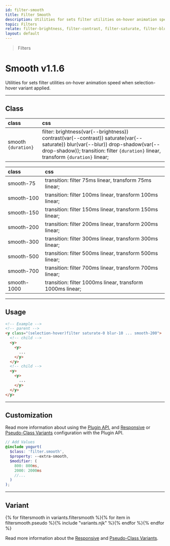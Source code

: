 ```yaml
---
id: filter-smooth
title: Filter Smooth
description: Utilities for sets filter utilities on-hover animation speed when selection-hover variant applied.
topic: Filters
relate: filter-brightness, filter-contrast, filter-saturate, filter-blur
layout: default
---
```


> Filters

# Smooth <span class="ml-1 px-2 py-1 text-sm text-gray-600 (dark)text-charcoal-100 bg-gray-300 (dark)bg-gray-600">v1.1.6</span>

Utilities for sets filter utilities on-hover animation speed when selection-hover variant applied.

---

## Class

| <span class="px-3 py-1 text-white (dark)text-charcoal-100 bg-charcoal-100 (dark)bg-gray-600 rounded-full">class</span> | <span class="px-3 py-1 text-white (dark)text-charcoal-100 bg-charcoal-100 (dark)bg-gray-600 rounded-full">css</span> |
|:--|:--|
| smooth `{duration}` | filter: brightness(var(--brightness)) contrast(var(--contrast)) saturate(var(--saturate)) blur(var(--blur)) drop-shadow(var(--drop-shadow)); transition: filter `{duration}` linear, transform `{duration}` linear; |

| <span class="px-3 py-1 text-white (dark)text-charcoal-100 bg-charcoal-100 (dark)bg-gray-600 rounded-full">class</span> | <span class="px-3 py-1 text-white (dark)text-charcoal-100 bg-charcoal-100 (dark)bg-gray-600 rounded-full">css</span> |
|:--|:--|
| smooth-75 | transition: filter 75ms linear, transform 75ms linear; |
| smooth-100 | transition: filter 100ms linear, transform 100ms linear; |
| smooth-150 | transition: filter 150ms linear, transform 150ms linear; |
| smooth-200 | transition: filter 200ms linear, transform 200ms linear; |
| smooth-300 | transition: filter 300ms linear, transform 300ms linear; |
| smooth-500 | transition: filter 500ms linear, transform 500ms linear; |
| smooth-700 | transition: filter 700ms linear, transform 700ms linear; |
| smooth-1000 | transition: filter 1000ms linear, transform 1000ms linear; |

---

## Usage


```html
<!-- Example -->
<!-- parent -->
<y class="(selection-hover)filter saturate-0 blur-10 ... smooth-200">
  <!-- child -->
  <y>
    <y>
      ...
    </y>
  </y>
  <!-- child -->
  <y>
    <y>
      ...
    </y>
  </y>
</y>
```

---

## Customization

Read more information about using the [Plugin API](/plugin-api/), and  [Responsive](/responsive) or [Pseudo-Class Variants](/pseudo-class-variants/) configuration with the Plugin API.

```scss
// Add Values
@include yogurt(
  $class: 'filter.smooth',
  $property: --extra-smooth,
  $modifier: (
    800: 800ms,
    2000: 2000ms
    //...
  )
);
```

---

## Variant

<y class="flex flex-gap-2 flex-wrap justify-start items-center">{% for filtersmooth in variants.filtersmooth %}{% for item in filtersmooth.pseudo %}{% include "variants.njk" %}{% endfor %}{% endfor %}</y>

Read more information about the [Responsive](/responsive) and [Pseudo-Class Variants](/pseudo-class-variants/).

